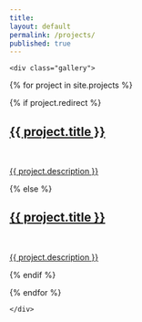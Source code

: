 ```yaml
---
title:
layout: default
permalink: /projects/
published: true
---
```


<div class="ProjectContainer">

    <div class="gallery">

{% for project in site.projects %}

{% if project.redirect %}

  <div class="projectTile">
          <a href="{{ project.redirect }}" target="_blank">
          <span>
              <h2>{{ project.title }}</h2>
              <br/>
              <p>{{ project.description }}</p>
          </span>
          </a>
  </div>

{% else %}

  <div class="projectTile">
          <a href="{{ project.url | prepend: site.baseurl | prepend: site.url }}">
          <span>
              <h2>{{ project.title }}</h2>
              <br/>
              <p>{{ project.description }}</p>
          </span>
          </a>
  </div>

{% endif %}

{% endfor %}

    </div>

</div>
